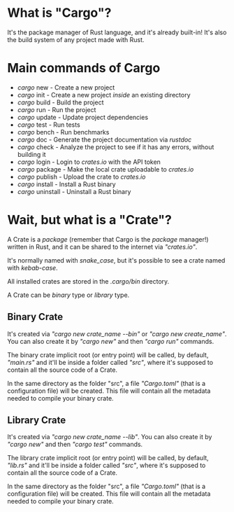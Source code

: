 # What is "Cargo"?
It's the package manager of Rust language, and it's already built-in! It's also the build system of any project made with Rust.

# Main commands of Cargo
*  *cargo* new - Create a new project
*  *cargo* init - Create a new project *inside* an existing directory
*  *cargo* build - Build the project
*  *cargo* run - Run the project
*  *cargo* update - Update project dependencies
*  *cargo* test - Run tests
*  *cargo* bench - Run benchmarks
*  *cargo* doc - Generate the project documentation via *rustdoc*
*  *cargo* check - Analyze the project to see if it has any errors, without building it
*  *cargo* login - Login to *crates.io* with the API token
*  *cargo* package - Make the local crate uploadable to *crates.io*
*  *cargo* publish - Upload the crate to *crates.io*
*  *cargo* install - Install a Rust binary
*  *cargo* uninstall - Uninstall a Rust binary

# Wait, but what is a "Crate"?
A Crate is a *package* (remember that Cargo is the *package* manager!) written in Rust, and it can be shared to the internet via *"crates.io"*.

It's normally named with *snake_case*, but it's possible to see a crate named with *kebab-case*.

All installed crates are stored in the *.cargo/bin* directory.

A Crate can be *binary* type or *library* type. 

## Binary Crate
It's created via *"cargo new crate_name --bin"* or *"cargo new create_name"*. You can also create it by *"cargo new"* and then *"cargo run"* commands.

The binary crate implicit root (or entry point) will be called, by default, *"main.rs"* and it'll be inside a folder called *"src"*, where it's supposed to contain all the source code of a Crate.

In the same directory as the folder "src", a file *"Cargo.toml"* (that is a configuration file) will be created. This file will contain all the metadata needed to compile your binary crate.

## Library Crate
It's created via *"cargo new crate_name --lib"*. You can also create it by *"cargo new"* and then *"cargo test"* commands.

The library crate implicit root (or entry point) will be called, by default, *"lib.rs"* and it'll be inside a folder called *"src"*, where it's supposed to contain all the source code of a Crate.

In the same directory as the folder "src", a file *"Cargo.toml"* (that is a configuration file) will be created. This file will contain all the metadata needed to compile your binary crate.
